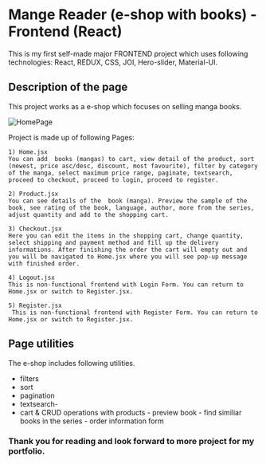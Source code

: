 # Mange Reader (e-shop with books) - Frontend (React)

This is my first self-made major FRONTEND project which uses following technologies: React, REDUX, CSS, JOI, Hero-slider, Material-UI.

## Description of the page

This project works as a e-shop which focuses on selling manga books.

![HomePage](./media/documentation/HomePage.png)

Project is made up of following Pages:

    1) Home.jsx
    You can add  books (mangas) to cart, view detail of the product, sort (newest, price asc/desc, discount, most favourite), filter by category of the manga, select maximum price range, paginate, textsearch, proceed to checkout, proceed to login, proceed to register.

    2) Product.jsx
    You can see details of the  book (manga). Preview the sample of the book, see rating of the book, language, author, more from the series, adjust quantity and add to the shopping cart.

    3) Checkout.jsx
    Here you can edit the items in the shopping cart, change quantity, select shipping and payment method and fill up the delivery informations. After finishing the order the cart will empty out and you will be navigated to Home.jsx where you will see pop-up message with finished order.

    4) Logout.jsx
    This is non-functional frontend with Login Form. You can return to Home.jsx or switch to Register.jsx.

    5) Register.jsx
     This is non-functional frontend with Register Form. You can return to Home.jsx or switch to Register.jsx.

## Page utilities 

The e-shop includes following utilities. 

- filters 
- sort 
- pagination 
- textsearch- 
- cart & CRUD operations with products - preview book - find similiar books in the series - order information form

### Thank you for reading and look forward to more project for my portfolio.

